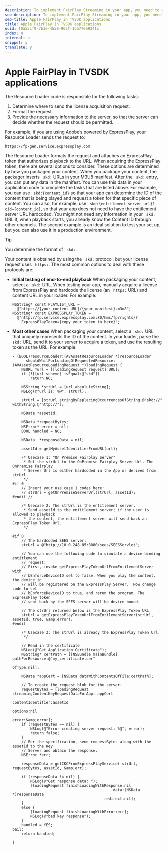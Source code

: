 ```yaml
---
description: To implement FairPlay Streaming in your app, you need to write a Resource Loader, which sends a license acquisition request to your FairPlay Streaming server.
seo-description: To implement FairPlay Streaming in your app, you need to write a Resource Loader, which sends a license acquisition request to your FairPlay Streaming server.
seo-title: Apple FairPlay in TVSDK applications
title: Apple FairPlay in TVSDK applications
uuid: f0a55cf9-7b1e-4558-965f-1ba77ee934fc
index: n
internal: n
snippet: y
translate: y
---
```


# Apple FairPlay in TVSDK applications

The Resource Loader code is responsible for the following tasks: 
1. Determine where to send the license acquisition request.
1. Format the request.
1. Provide the necessary information to the server, so that the server can decide whether the request should be permitted.

For example, if you are using Adobe’s  powered by ExpressPlay, your Resource Loader sends the request to: 
```
https://fp-gen.service.expressplay.com
```
The Resource Loader formats the request and attaches an ExpressPlay token that authorizes playback to the URL. When acquiring the ExpressPlay token, there are several options to consider. These options are determined by how you packaged your content.
When you package your content, the packager inserts ` skd:` URLs in your M3U8 manifest. After the ` skd:` entry, you can put any data in the manifest. You can use this data in your application code to complete the tasks that are listed above. For example, you can use ` skd:{content_id}` so that your app can determine the ID of the content that is being played and request a token for that specific piece of content. You can also, for example, use ` skd:{entitlement_server_url}?cid={content_id}`, so that your app does not need to have the entitlement server URL hardcoded. 
You might not need any information in your ` skd:` URL if, when playback starts, you already know the Content ID through other channels. The second example is an ideal solution to test your set up, but you can also use it in a production environment. 

>[!TIP]
>
>You determine the format of ` skd:`. 

Your content is obtained by using the ` skd:` protocol, but your license request uses ` https:`. The most common options to deal with these protocols are: 

* **Initial testing of end-to-end playback** When packaging your content, select a ` skd:` URL. When testing your app, manually acquire a license from ExpressPlay and hardcode the license (an ` https:` URL) and content URL in your loader. 
  For example: 
  ```
  NSString* const PLAYLIST_URL =  
    @"https://{your_content_URL}/{your_manifest}.m3u8"; 
  NSString* const EXPRESSPLAY_TOKEN =  
    @"http://fp.service.expressplay.com:80/hms/fp/rights/? 
      ExpressPlayToken={copy_your_token_to_here}";
  ```


* **Most other cases** When packaging your content, select a ` skd:` URL that uniquely represents the ID of the content. In your loader, parse the ` skd:` URL, send it to your server to acquire a token, and use the resulting token as the URL. 
  For example: 
  ```
  - (BOOL)resourceLoader:(AVAssetResourceLoader *)resourceLoader  
        shouldWaitForLoadingOfRequestedResource:(AVAssetResourceLoadingRequest *)loadingRequest { 
      NSURL *url = [[loadingRequest request] URL]; 
      if (![[url scheme] isEqual:@"skd"]) 
          return NO; 
       
      NSString *strUrl = [url absoluteString]; 
      NSLog(@"url is: %@", strUrl); 
       
      strUrl = [strUrl stringByReplacingOccurrencesOfString:@"skd://" withString:@"http://"]; 
       
      NSData *assetId; 
       
      NSData *requestBytes; 
      NSError* error = nil; 
      BOOL handled = NO; 
       
      NSData  *responseData = nil; 
       
      assetId = getMyAssetIdentifierFromURL(url); 
       
      /* Usecase 1: "On Premise Fairplay Server" 
       * Set the strUrl to the OnPremise Fairplay Server Url. The OnPremise Fairplay  
       * Server Url is either hardcoded in the App or derived from strUrl. 
       */ 
  #if 0  
      // Insert your use case 1 codes here: 
      // strUrl = getOnPremiseServerUrl(strUrl, assetId); 
  #endif // 
       
      /* Usecase 2: The strUrl is the entitlement server. 
       * Send assetId to the entitlement server; if the user is allowed to playback  
       * the content, the entitlement server will send back an ExpressPlay Token Url. 
       */ 
       
  #if 0 
      // The hardcoded SEES server: 
      strUrl = @"http://10.0.248.85:8080/sees/SEESServlet"; 
   
      // You can use the following code to simulate a device binding entitlement  
      // request:  
      // First, invoke getExpressPlayTokenUrlFromEntilementServer with  
      // bEnforceDeviceID set to false. When you play the content, the device_id  
      // will be registered on the ExpressPlay Server.  Now change code to set  
      // bEnforceDeviceID to true, and rerun the program. The ExpressPlay token  
      // sent back by the SEES server will be device bound. 
       
      // The strUrl returned below is the ExpressPlay Token URL. 
      strUrl = getExpressPlayTokenUrlFromEntilementServer(strUrl, assetId, true, &amp;error); 
  #endif 
   
      /* Usecase 3: The strUrl is already the ExpressPlay Token Url. 
       */ 
       
      // Read in the certificate 
      NSLog(@"Get Application Certificate"); 
      NSString* certPath = [[NSBundle mainBundle] pathForResource:@"my_certificate.cer"  
                                                           ofType:nil]; 
       
      NSData *appCert = [NSData dataWithContentsOfFile:certPath]; 
       
      // To create the request blob for the server: 
      requestBytes = [loadingRequest streamingContentKeyRequestDataForApp: appCert 
                                                        contentIdentifier:assetId  
                                                                  options:nil  
                                                                    error:&amp;error]; 
      if (requestBytes == nil) { 
          NSLog(@"Error creating server request: %@", error); 
          return false; 
      } 
      // Per the specification, send requestBytes along with the assetId to the Key 
      // Server and obtain the response. 
      NSError *err; 
       
      responseData = getCKCFromExpressPlayService( strUrl, requestBytes, assetId, &amp;err); 
       
      if (responseData != nil) { 
          NSLog(@"Get response data: "); 
          [loadingRequest finishLoadingWithResponse:nil  
                                               data:(NSData *)responseData 
                                           redirect:nil]; 
      } 
      else { 
          [loadingRequest finishLoadingWithError:err]; 
          NSLog(@"bad key response"); 
      } 
      handled = YES; 
  bail: 
      return handled; 
       
  }
  ```


